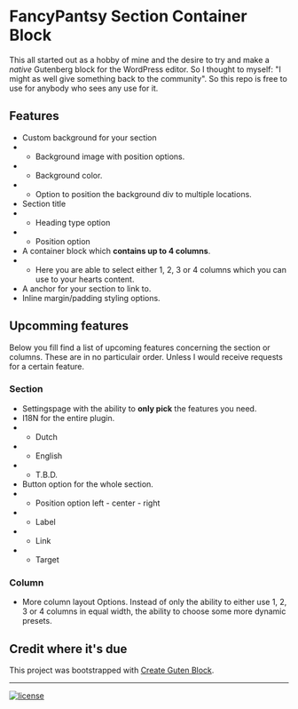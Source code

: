 # FancyPantsy Section Container Block
This all started out as a hobby of mine and the desire to try and make a _native_ Gutenberg block for the WordPress editor. So I thought to myself: "I might as well give something back to the community". So this repo is free to use for anybody who sees any use for it.

## Features
- Custom background for your section
- - Background image with position options.
- - Background color.
- - Option to position the background div to multiple locations.
- Section title
- - Heading type option
- - Position option
- A container block which **contains up to 4 columns**.
- - Here you are able to select either 1, 2, 3 or 4 columns which you can use to your hearts content.
- A anchor for your section to link to.
- Inline margin/padding styling options.


## Upcomming features
Below you fill find a list of upcoming features concerning the section or columns. These are in no particulair order. Unless I would receive requests for a certain feature. 

### Section
- Settingspage with the ability to **only pick** the features you need.
- I18N for the entire plugin.
- - Dutch
- - English
- - T.B.D.
- Button option for the whole section.
- - Position option left - center - right
- - Label
- - Link
- - Target

### Column
- More column layout Options. Instead of only the ability to either use 1, 2, 3 or 4 columns in equal width, the ability to choose some more dynamic presets.

## Credit where it's due
This project was bootstrapped with [Create Guten Block](https://github.com/ahmadawais/create-guten-block).

---

[![license](https://img.shields.io/cran/l/devtools)](https://github.com/pascalvangaal/fancypantsy-section-container-block/blob/master/LICENSE.txt)

